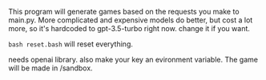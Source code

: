 This program will generate games based on the requests you make to main.py.
More complicated and expensive models do better, but cost a lot more, so it's hardcoded to gpt-3.5-turbo right now. change it if you want.

`bash reset.bash` will reset everything.

needs openai library. also make your key an evironment variable.
The game will be made in /sandbox.



